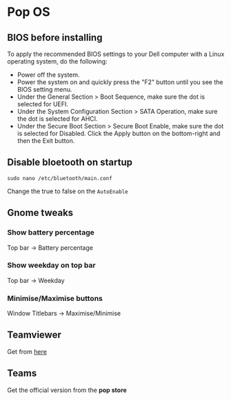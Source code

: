 # Pop OS

## BIOS before installing

To apply the recommended BIOS settings to your Dell computer with a Linux operating system, do the following:

* Power off the system.
* Power the system on and quickly press the "F2" button until you see the BIOS setting menu.
* Under the General Section > Boot Sequence, make sure the dot is selected for UEFI.
* Under the System Configuration Section > SATA Operation, make sure the dot is selected for AHCI.
* Under the Secure Boot Section > Secure Boot Enable, make sure the dot is selected for Disabled. 
Click the Apply button on the bottom-right and then the Exit button.

## Disable bloetooth on startup

```shell script
sudo nano /etc/bluetooth/main.conf
```

Change the true to false on the `AutoEnable`

## Gnome tweaks

### Show battery percentage

Top bar -> Battery percentage

### Show weekday on top bar

Top bar -> Weekday

### Minimise/Maximise buttons

Window Titlebars -> Maximise/Minimise

## Teamviewer

Get from [here](https://www.teamviewer.com/en/download/linux/)

## Teams

Get the official version from the **pop store**